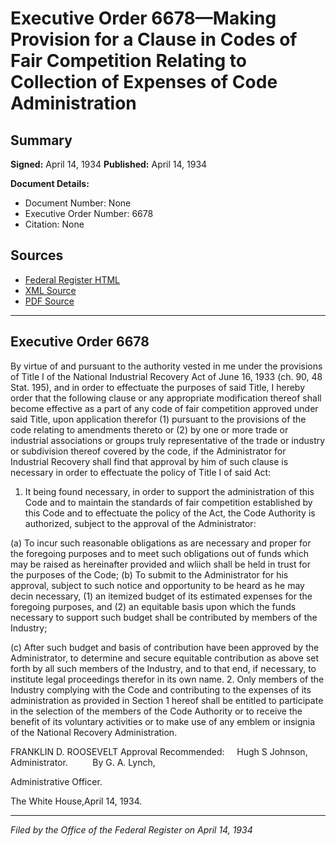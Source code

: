 # Executive Order 6678—Making Provision for a Clause in Codes of Fair Competition Relating to Collection of Expenses of Code Administration

## Summary

**Signed:** April 14, 1934
**Published:** April 14, 1934

**Document Details:**
- Document Number: None
- Executive Order Number: 6678
- Citation: None

## Sources
- [Federal Register HTML](https://www.presidency.ucsb.edu/documents/executive-order-6678-making-provision-for-clause-codes-fair-competition-relating)
- [XML Source](None)
- [PDF Source](None)

---

## Executive Order 6678

By virtue of and pursuant to the authority vested in me under the provisions of Title I of the National Industrial Recovery Act of June 16, 1933 (ch. 90, 48 Stat. 195), and in order to effectuate the purposes of said Title, I hereby order that the following clause or any appropriate modification thereof shall become effective as a part of any code of fair competition approved under said Title, upon application therefor (1) pursuant to the provisions of the code relating to amendments thereto or (2) by one or more trade or industrial associations or groups truly representative of the trade or industry or subdivision thereof covered by the code, if the Administrator for Industrial Recovery shall find that approval by him of such clause is necessary in order to effectuate the policy of Title I of said Act:
1. It being found necessary, in order to support the administration of this Code and to maintain the standards of fair competition established by this Code and to effectuate the policy of the Act, the Code Authority is authorized, subject to the approval of the Administrator:

(a) To incur such reasonable obligations as are necessary and proper for the foregoing purposes and to meet such obligations out of funds which may be raised as hereinafter provided and wliich shall be held in trust for the purposes of the Code;
(b) To submit to the Administrator for his approval, subject to such notice and opportunity to be heard as he may decin necessary, (1) an itemized budget of its estimated expenses for the foregoing purposes, and (2) an equitable basis upon which the funds necessary to support such budget shall be contributed by members of the Industry;

(c) After such budget and basis of contribution have been approved by the Administrator, to determine and secure equitable contribution as above set forth by all such members of the Industry, and to that end, if necessary, to institute legal proceedings therefor in its own name.
2. Only members of the Industry complying with the Code and contributing to the expenses of its administration as provided in Section 1 hereof shall be entitled to participate in the selection of the members of the Code Authority or to receive the benefit of its voluntary activities or to make use of any emblem or insignia of the National Recovery Administration.

FRANKLIN D. ROOSEVELT
Approval Recommended:     Hugh S Johnson, Administrator.          By G. A. Lynch,               

Administrative Officer.

The White House,April 14, 1934.

---

*Filed by the Office of the Federal Register on April 14, 1934*
